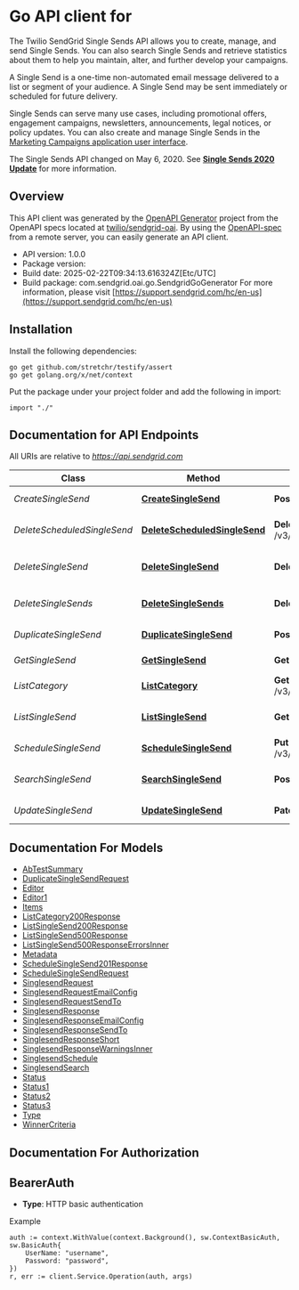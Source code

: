 # Go API client for 

The Twilio SendGrid Single Sends API allows you to create, manage, and send Single Sends. You can also search Single Sends and retrieve statistics about them to help you maintain, alter, and further develop your campaigns.

A Single Send is a one-time non-automated email message delivered to a list or segment of your audience. A Single Send may be sent immediately or scheduled for future delivery.

Single Sends can serve many use cases, including promotional offers, engagement campaigns, newsletters, announcements, legal notices, or policy updates. You can also create and manage Single Sends in the [Marketing Campaigns application user interface](https://mc.sendgrid.com/single-sends).

The Single Sends API changed on May 6, 2020. See [**Single Sends 2020 Update**](https://docs.sendgrid.com/for-developers/sending-email/single-sends-2020-update) for more information.

## Overview
This API client was generated by the [OpenAPI Generator](https://openapi-generator.tech) project from the OpenAPI specs located at [twilio/sendgrid-oai](https://github.com/twilio/sendgrid-oai/tree/main/spec).  By using the [OpenAPI-spec](https://www.openapis.org/) from a remote server, you can easily generate an API client.

- API version: 1.0.0
- Package version: 
- Build date: 2025-02-22T09:34:13.616324Z[Etc/UTC]
- Build package: com.sendgrid.oai.go.SendgridGoGenerator
For more information, please visit [https://support.sendgrid.com/hc/en-us](https://support.sendgrid.com/hc/en-us)

## Installation

Install the following dependencies:

```shell
go get github.com/stretchr/testify/assert
go get golang.org/x/net/context
```

Put the package under your project folder and add the following in import:

```golang
import "./"
```

## Documentation for API Endpoints

All URIs are relative to *https://api.sendgrid.com*

Class | Method | HTTP request | Description
------------ | ------------- | ------------- | -------------
*CreateSingleSend* | [**CreateSingleSend**](docs/CreateSingleSend.md#createsinglesend) | **Post** /v3/marketing/singlesends | Create Single Send
*DeleteScheduledSingleSend* | [**DeleteScheduledSingleSend**](docs/DeleteScheduledSingleSend.md#deletescheduledsinglesend) | **Delete** /v3/marketing/singlesends/{Id}/schedule | Delete Single Send Schedule
*DeleteSingleSend* | [**DeleteSingleSend**](docs/DeleteSingleSend.md#deletesinglesend) | **Delete** /v3/marketing/singlesends/{Id} | Delete Single Send by ID
*DeleteSingleSends* | [**DeleteSingleSends**](docs/DeleteSingleSends.md#deletesinglesends) | **Delete** /v3/marketing/singlesends | Bulk Delete Single Sends
*DuplicateSingleSend* | [**DuplicateSingleSend**](docs/DuplicateSingleSend.md#duplicatesinglesend) | **Post** /v3/marketing/singlesends/{Id} | Duplicate Single Send
*GetSingleSend* | [**GetSingleSend**](docs/GetSingleSend.md#getsinglesend) | **Get** /v3/marketing/singlesends/{Id} | Get Single Send by ID
*ListCategory* | [**ListCategory**](docs/ListCategory.md#listcategory) | **Get** /v3/marketing/singlesends/categories | Get All Categories
*ListSingleSend* | [**ListSingleSend**](docs/ListSingleSend.md#listsinglesend) | **Get** /v3/marketing/singlesends | Get All Single Sends
*ScheduleSingleSend* | [**ScheduleSingleSend**](docs/ScheduleSingleSend.md#schedulesinglesend) | **Put** /v3/marketing/singlesends/{Id}/schedule | Schedule Single Send
*SearchSingleSend* | [**SearchSingleSend**](docs/SearchSingleSend.md#searchsinglesend) | **Post** /v3/marketing/singlesends/search | Get Single Sends Search
*UpdateSingleSend* | [**UpdateSingleSend**](docs/UpdateSingleSend.md#updatesinglesend) | **Patch** /v3/marketing/singlesends/{Id} | Update Single Send


## Documentation For Models

 - [AbTestSummary](AbTestSummary.md)
 - [DuplicateSingleSendRequest](DuplicateSingleSendRequest.md)
 - [Editor](Editor.md)
 - [Editor1](Editor1.md)
 - [Items](Items.md)
 - [ListCategory200Response](ListCategory200Response.md)
 - [ListSingleSend200Response](ListSingleSend200Response.md)
 - [ListSingleSend500Response](ListSingleSend500Response.md)
 - [ListSingleSend500ResponseErrorsInner](ListSingleSend500ResponseErrorsInner.md)
 - [Metadata](Metadata.md)
 - [ScheduleSingleSend201Response](ScheduleSingleSend201Response.md)
 - [ScheduleSingleSendRequest](ScheduleSingleSendRequest.md)
 - [SinglesendRequest](SinglesendRequest.md)
 - [SinglesendRequestEmailConfig](SinglesendRequestEmailConfig.md)
 - [SinglesendRequestSendTo](SinglesendRequestSendTo.md)
 - [SinglesendResponse](SinglesendResponse.md)
 - [SinglesendResponseEmailConfig](SinglesendResponseEmailConfig.md)
 - [SinglesendResponseSendTo](SinglesendResponseSendTo.md)
 - [SinglesendResponseShort](SinglesendResponseShort.md)
 - [SinglesendResponseWarningsInner](SinglesendResponseWarningsInner.md)
 - [SinglesendSchedule](SinglesendSchedule.md)
 - [SinglesendSearch](SinglesendSearch.md)
 - [Status](Status.md)
 - [Status1](Status1.md)
 - [Status2](Status2.md)
 - [Status3](Status3.md)
 - [Type](Type.md)
 - [WinnerCriteria](WinnerCriteria.md)


## Documentation For Authorization



## BearerAuth

- **Type**: HTTP basic authentication

Example

```golang
auth := context.WithValue(context.Background(), sw.ContextBasicAuth, sw.BasicAuth{
    UserName: "username",
    Password: "password",
})
r, err := client.Service.Operation(auth, args)
```

